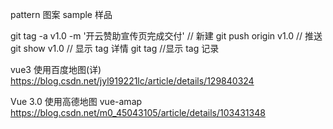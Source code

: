 pattern 图案
sample 样品

git tag -a v1.0 -m '开云赞助宣传页完成交付' // 新建
git push origin v1.0 // 推送
git show v1.0 // 显示 tag 详情
git tag //显示 tag 记录

vue3 使用百度地图(详)
https://blog.csdn.net/jyl919221lc/article/details/129840324

Vue 3.0 使用高德地图 vue-amap
https://blog.csdn.net/m0_45043105/article/details/103431348
